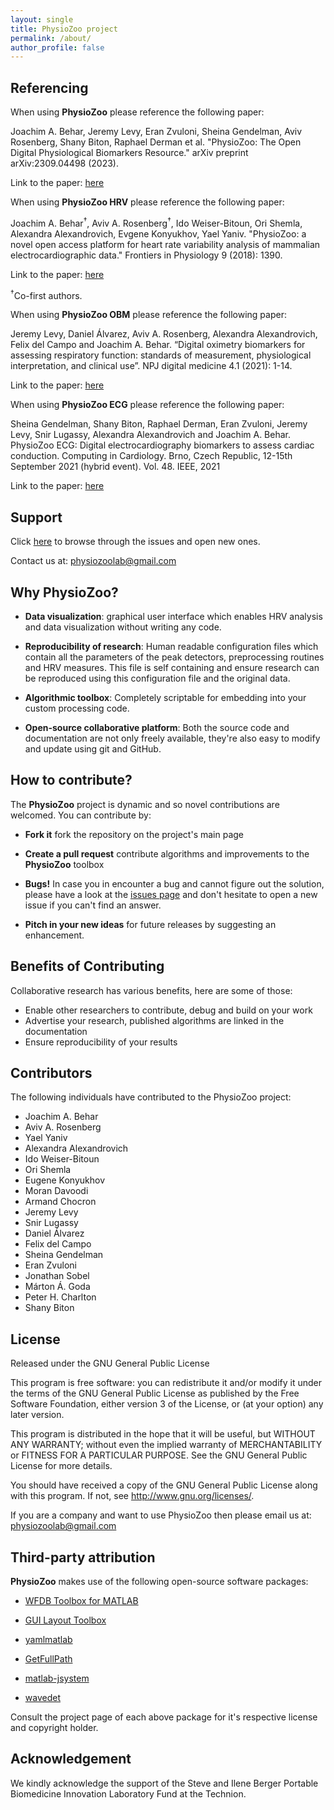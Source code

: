 ```yaml
---
layout: single
title: PhysioZoo project
permalink: /about/
author_profile: false
---
```


## Referencing

When using **PhysioZoo** please reference the following paper:

Joachim A. Behar, Jeremy Levy, Eran Zvuloni, Sheina Gendelman, Aviv Rosenberg, Shany Biton, Raphael Derman et al. 
"PhysioZoo: The Open Digital Physiological Biomarkers Resource." arXiv preprint arXiv:2309.04498 (2023).

Link to the paper: [here](https://arxiv.org/abs/2309.04498)

When using **PhysioZoo HRV** please reference the following paper:

Joachim A. Behar<sup>&#8224;</sup>, Aviv A. Rosenberg<sup>&#8224;</sup>, Ido
Weiser-Bitoun, Ori Shemla, Alexandra Alexandrovich, Evgene Konyukhov, Yael
Yaniv. "PhysioZoo: a novel open access platform for heart rate
variability analysis of mammalian electrocardiographic data." Frontiers in Physiology 9 (2018): 1390.

Link to the paper: [here](https://www.frontiersin.org/articles/10.3389/fphys.2018.01390/full)

<sup>&#8224;</sup>Co-first authors.

When using **PhysioZoo OBM** please reference the following paper:

Jeremy Levy, Daniel Álvarez, Aviv A. Rosenberg, Alexandra Alexandrovich, Felix del Campo and Joachim A. Behar. “Digital oximetry biomarkers for assessing respiratory function: standards of measurement, physiological interpretation, and clinical use”. NPJ digital medicine 4.1 (2021): 1-14.

Link to the paper: [here](https://www.nature.com/articles/s41746-020-00373-5)

When using **PhysioZoo ECG** please reference the following paper:

Sheina Gendelman, Shany Biton, Raphael Derman, Eran Zvuloni, Jeremy Levy, Snir Lugassy, Alexandra Alexandrovich and Joachim A. Behar. PhysioZoo ECG: Digital electrocardiography biomarkers to assess cardiac conduction. Computing in Cardiology. Brno, Czech Republic, 12-15th September 2021 (hybrid event). Vol. 48. IEEE, 2021

Link to the paper: [here](https://www.cinc.org/2021/Program/accepted/25_Preprint.pdf)


## Support
Click [here](https://github.com/physiozoo/physiozoo/issues) to browse
through the issues and open new ones.

Contact us at: physiozoolab@gmail.com

## Why PhysioZoo?

- **Data visualization**: graphical user interface which enables HRV analysis
  and data visualization without writing any code.

- **Reproducibility of research**: Human readable configuration files which
  contain all the parameters of the peak detectors, preprocessing routines and
  HRV measures. This file is self containing and ensure research can be
  reproduced using this configuration file and the original data.

- **Algorithmic toolbox**: Completely scriptable for embedding into your custom
  processing code.

- **Open-source collaborative platform**: Both the source code and
  documentation are not only freely available, they're also easy to modify and
  update using git and GitHub.

## How to contribute?

The **PhysioZoo** project is dynamic and so novel contributions are welcomed.
You can contribute by:

  * **Fork it** fork the repository on the  project's main page

  * **Create a pull request** contribute algorithms and improvements to the
    **PhysioZoo** toolbox

  * **Bugs!** In case you in encounter a bug and cannot figure out the
    solution, please have a look at the [issues
    page](https://github.com/physiozoo/physiozoo/issues) and don't hesitate to
    open a new issue if you can't find an answer.

  * **Pitch in your new ideas** for future releases by suggesting an
    enhancement.

## Benefits of Contributing

Collaborative research has various benefits, here are some of those:

- Enable other researchers to contribute, debug and build on your work
- Advertise your research, published algorithms are linked in the documentation
- Ensure reproducibility of your results

## Contributors
The following individuals have contributed to the PhysioZoo project:

- Joachim A. Behar
- Aviv A. Rosenberg
- Yael Yaniv
- Alexandra Alexandrovich
- Ido Weiser-Bitoun
- Ori Shemla
- Eugene Konyukhov
- Moran Davoodi
- Armand Chocron
- Jeremy Levy
- Snir Lugassy
- Daniel Álvarez
- Felix del Campo
- Sheina Gendelman
- Eran Zvuloni
- Jonathan Sobel
- Márton Á. Goda
- Peter H. Charlton
- Shany Biton

## License

Released under the GNU General Public License

This program is free software: you can redistribute it and/or modify
it under the terms of the GNU General Public License as published by
the Free Software Foundation, either version 3 of the License, or
(at your option) any later version.
 
This program is distributed in the hope that it will be useful,
but WITHOUT ANY WARRANTY; without even the implied warranty of
MERCHANTABILITY or FITNESS FOR A PARTICULAR PURPOSE.  See the
GNU General Public License for more details.

You should have received a copy of the GNU General Public License
along with this program.  If not, see <http://www.gnu.org/licenses/>.


If you are a company and want to use PhysioZoo then please email us at: physiozoolab@gmail.com

## Third-party attribution

**PhysioZoo** makes use of the following open-source software packages:

- [WFDB Toolbox for MATLAB](https://github.com/ikarosilva/wfdb-app-toolbox)

- [GUI Layout
  Toolbox](https://www.mathworks.com/matlabcentral/fileexchange/47982-gui-layout-toolbox)

- [yamlmatlab](https://code.google.com/archive/p/yamlmatlab/)

- [GetFullPath](https://www.mathworks.com/matlabcentral/fileexchange/28249-getfullpath)

- [matlab-jsystem](https://github.com/avivrosenberg/matlab-jsystem)

- [wavedet](https://github.com/marianux/ecg-kit/blob/master/common/wavedet/wavedet.m)

Consult the project page of each above package for it's respective license and
copyright holder.

## Acknowledgement

We kindly acknowledge the support of the Steve and Ilene Berger Portable Biomedicine Innovation Laboratory Fund at the Technion.
